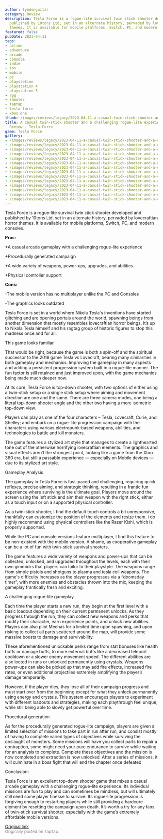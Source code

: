```yaml
---
author: lyndonguitar
category: Review
description: Tesla Force is a rogue-lite survival twin stick shooter developed and
  published by 10tons Ltd, set in an alternate history, pervaded by lovecraftian horror
  themes. It is available for mobile platforms, Switch, PC, and modern consoles.
featured: false
pubDate: 2023-04-11
tags:
- action
- adventure
- arcade
- console
- indie
- ios
- mobile
- pc
- playstation
- playstation 4
- playstation 5
- rpg
- shooter
- taptap
- tesla-force
- xbox one
thumb: /images/reviews/legacy/2023-04-11-a-casual-twin-stick-shooter-and-a-challenging-rogue-lite-experience--full-review---tesla--0.avif
title: A casual twin-stick shooter and a challenging rogue-lite experience | Full
  Review - Tesla Force
game: Tesla Force
gallery:
- /images/reviews/legacy/2023-04-11-a-casual-twin-stick-shooter-and-a-challenging-rogue-lite-experience--full-review---tesla--0.avif
- /images/reviews/legacy/2023-04-11-a-casual-twin-stick-shooter-and-a-challenging-rogue-lite-experience--full-review---tesla--1.avif
- /images/reviews/legacy/2023-04-11-a-casual-twin-stick-shooter-and-a-challenging-rogue-lite-experience--full-review---tesla--2.avif
- /images/reviews/legacy/2023-04-11-a-casual-twin-stick-shooter-and-a-challenging-rogue-lite-experience--full-review---tesla--3.avif
- /images/reviews/legacy/2023-04-11-a-casual-twin-stick-shooter-and-a-challenging-rogue-lite-experience--full-review---tesla--4.avif
- /images/reviews/legacy/2023-04-11-a-casual-twin-stick-shooter-and-a-challenging-rogue-lite-experience--full-review---tesla--5.avif
- /images/reviews/legacy/2023-04-11-a-casual-twin-stick-shooter-and-a-challenging-rogue-lite-experience--full-review---tesla--6.avif
- /images/reviews/legacy/2023-04-11-a-casual-twin-stick-shooter-and-a-challenging-rogue-lite-experience--full-review---tesla--7.avif
- /images/reviews/legacy/2023-04-11-a-casual-twin-stick-shooter-and-a-challenging-rogue-lite-experience--full-review---tesla--8.avif
- /images/reviews/legacy/2023-04-11-a-casual-twin-stick-shooter-and-a-challenging-rogue-lite-experience--full-review---tesla--9.avif
- /images/reviews/legacy/2023-04-11-a-casual-twin-stick-shooter-and-a-challenging-rogue-lite-experience--full-review---tesla--10.avif
- /images/reviews/legacy/2023-04-11-a-casual-twin-stick-shooter-and-a-challenging-rogue-lite-experience--full-review---tesla--11.avif
- /images/reviews/legacy/2023-04-11-a-casual-twin-stick-shooter-and-a-challenging-rogue-lite-experience--full-review---tesla--12.avif
- /images/reviews/legacy/2023-04-11-a-casual-twin-stick-shooter-and-a-challenging-rogue-lite-experience--full-review---tesla--13.avif
---
```

Tesla Force is a rogue-lite survival twin stick shooter developed and published by 10tons Ltd, set in an alternate history, pervaded by lovecraftian horror themes. It is available for mobile platforms, Switch, PC, and modern consoles.


**Pros:**


+A casual arcade gameplay with a challenging rogue-lite experience

+Procedurally generated campaign

+A wide variety of weapons, power-ups, upgrades, and abilities.

+Physical controller support


**Cons:**


-The mobile version has no multiplayer unlike the PC and Consoles

-The graphics looks outdated

Tesla Force is set in a world where Nikola Tesla's inventions have started glitching and are opening portals around the world, spawning beings from another dimension that mostly resembles lovecraftian horror beings. It’s up to Nikola Tesla himself and his ragtag group of historic figures to stop this madness once and for all.

This game looks familiar

That would be right, because the game is both a spin-off and the spiritual successor to the 2018 game Tesla vs Lovecraft, bearing many similarities in both gameplay and mechanics. Improving the gameplay in many aspects and adding a persistent progression system built in a rogue-lite manner. The fun factor is still retained and just improved upon, with the game mechanics being made much deeper now.

At its core, Tesla Force is top-down shooter, with two options of either using a twin-stick setup or a single stick setup where aiming and movement direction are one and the same. There are three camera modes, one being a literal top-down shooter angle and the other two having a more isometric top-down view.

Players can play as one of the four characters – Tesla, Lovecraft, Curie, and Shelley; and embark on a rogue-lite progression campaign with the characters using various electropunk-based weapons, abilities, and technologies to battle and kill monsters.

The game features a stylized art style that manages to create a lighthearted tone out of the otherwise horrifying lovecraftian elements. The graphics and visual effects aren’t the strongest point, looking like a game from the Xbox 360 era, but still a passable experience — especially on Mobile devices — due to its stylized art style.

Gameplay Analysis

The gameplay in Tesla Force is fast-paced and challenging, requiring quick reflexes, precise aiming, and strategic thinking, resulting in a frantic fun experience where surviving is the ultimate goal. Players move around the screen using the left stick and aim their weapon with the right stick, either as a touch input or on a supported physical controller.

As a twin-stick shooter, I find the default touch controls a bit unresponsive, thankfully can customize the position of the elements and resize them. I do highly recommend using physical controllers like the Razer Kishi, which is properly supported.

While the PC and console versions feature multiplayer, I find this feature to be non-existent with the mobile version. A shame, as cooperative gameplay can be a lot of fun with twin-stick survival shooters.

The game features a wide variety of weapons and power-ups that can be collected, unlocked, and upgraded throughout the levels, each with their own gimmicks that players can tailor to their playstyle. The weapons range from simple pistols and shotguns to plasma and tesla coil weapons. The game's difficulty increases as the player progresses via a “doomsday timer", with more enemies and obstacles thrown into the mix, keeping the gameplay frantically fresh and exciting.

A challenging rogue-lite gameplay

Each time the player starts a new run, they begin at the first level with a basic loadout depending on their current permanent unlocks. As they progress through the run, they can collect new weapons and perks that modify their character, earn experience points, and unlock new abilities. Players can also pilot Mechas for a limited time upon spawning, and upon risking to collect all parts scattered around the map, will provide some massive boosts to damage and survivability.

These aforementioned unlockable perks range from stat bonuses like health buffs or damage buffs, to more external buffs like a decreased teleport cooldown or a slower enemy movement speed. The different abilities are also looted in runs or unlocked permanently using crystals. Weapons power-ups can also be picked up that may add fire effects, increased fire rates, or even additional projectiles extremely amplifying the player’s damage temporarily.

However, if the player dies, they lose all of their campaign progress and must start over from the beginning except for what they unlock permanently using energy and crystals. This system encourages players to experiment with different loadouts and strategies, making each playthrough feel unique, while still being able to slowly get powerful over time.

Procedural generation

As for the procedurally generated rogue-lite campaign, players are given a limited selection of missions to take part in run after run, and consist mostly of having to complete varied types of objectives while surviving the onslaught of monsters. Some missions will have you collect parts to repair a contraption, some might need your pure endurance to survive while waiting for an analysis to complete. Complete these objectives and the mission is now completed and extraction is now unlocked. After a series of missions, it will culminate in a boss fight that will end the chapter once defeated

Conclusion:

Tesla Force is an excellent top-down shooter game that mixes a casual arcade gameplay with a challenging rogue-lite experience. Its individual missions are fun to play and can sometimes be mindless, but will ultimately still need some player finesse to survive. Its rogue-lite progression is forgiving enough to restarting players while still providing a hardcore element by resetting the campaign upon death. It’s worth a try for any fans of twin-stick survival shooter, especially with the game’s extremely affordable mobile versions.

[Original link](https://www.taptap.io/post/5078866)<br><span style="font-size: 0.95em; color: #888;">Originally posted on TapTap.</span>